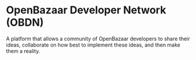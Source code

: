 OpenBazaar Developer Network (OBDN)
====
A platform that allows a community of OpenBazaar developers to share their ideas, collaborate on how best to implement these ideas, and then make them a reality.
